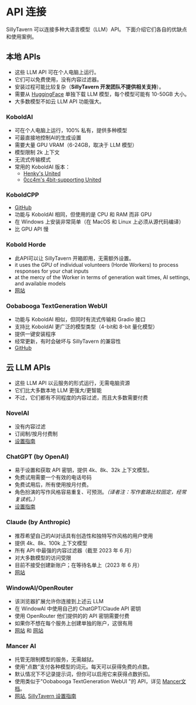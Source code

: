 # API 连接

SillyTavern 可以连接多种大语言模型（LLM）API。
下面介绍它们各自的优缺点和使用案例。

## 本地 APIs

- 这些 LLM API 可在个人电脑上运行。
- 它们可以免费使用，没有内容过滤器。
- 安装过程可能比较复杂（**SillyTavern 开发团队不提供相关支持**）。
- 需要从 [HuggingFace](https://huggingface.co/models?other=LLM) 单独下载 LLM 模型，每个模型可能有 10-50GB 大小。
- 大多数模型不如云 LLM API 功能强大。

### KoboldAI

- 可在个人电脑上运行，100% 私有，提供多种模型
- 可最直接地控制AI的生成设置
- 需要大量 GPU VRAM（6-24GB，取决于 LLM 模型）
- 模型限制 2k 上下文
- 无流式传输模式
- 常用的 KoboldAI 版本：
  - [Henky's United](https://github.com/henk717/KoboldAI)
  - [0cc4m's 4bit-supporting United](https://github.com/0cc4m/KoboldAI)

### KoboldCPP

- [GitHub](https://github.com/LostRuins/koboldcpp)
- 功能与 KoboldAI 相同，但使用的是 CPU 和 RAM 而非 GPU
- 在 Windows 上安装非常简单（在 MacOS 和 Linux 上必须从源代码编译）
- 比 GPU API 慢

### Kobold Horde

- 此API可以让 SillyTavern 开箱即用，无需额外设置。
- it uses the GPU of individual volunteers (Horde Workers) to process responses for your chat inputs
- at the mercy of the Worker in terms of generation wait times, AI settings, and available models
- [网站](https://horde.koboldai.net)

### Oobabooga TextGeneration WebUI

- 功能与 KoboldAI 相似，但同时有流式传输和 Gradio 接口
- 支持比 KoboldAI 更广泛的模型类型（4-bit和 8-bit 量化模型）
- 提供一键安装程序
- 经常更新，有时会破坏与 SillyTavern 的兼容性
- [GitHub](https://github.com/oobabooga/text-generation-webui#one-click-installers)

## 云 LLM APIs

- 这些 LLM API 以云服务的形式运行，无需电脑资源
- 它们比大多数本地 LLM 更强大/更智能
- 不过，它们都有不同程度的内容过滤，而且大多数需要付费

### NovelAI

- 没有内容过滤
- 订阅制/按月付费制
- [设置指南](https://docs.sillytavern.app/usage/api-connections/novelai/)

### ChatGPT (by OpenAI)

- 易于设置和获取 API 密钥，提供 4k、8k、32k 上下文模型。
- 免费试用需要一个有效的电话号码
- 免费试用后，所有使用按月付费。
- 角色扮演的写作风格容易重复、可预测。*（译者注：写作套路比较固定，经常复读机。）*
- [设置指南](https://docs.sillytavern.app/usage/api-connections/openai/)

### Claude (by Anthropic)

- 推荐希望自己的AI对话具有创造性和独特写作风格的用户使用
- 提供 4k、8k、100k 上下文模型
- 所有 API 中最强的内容过滤器（截至 2023 年 6 月）
- 对大多数模型的访问受限
- 目前不接受创建新账户；在等待名单上（2023 年 6 月）
- [网站](https://www.anthropic.com/index/introducing-claude)

### WindowAI/OpenRouter

- 该浏览器扩展允许你连接到上述云 LLM
- 在 WindowAI 中使用自己的 ChatGPT/Claude API 密钥
- 使用 OpenRouter 他们提供的的 API 密钥需要付费
- 如果你不想在每个服务上创建单独的账户，这很有用
- [网站](https://windowai.io) 和 [网站](https://openrouter.ai)

### Mancer AI

- 托管无限制模型的服务，无需越狱。
- 使用“点数”支付各种模型的词元。每天可以获得免费的点数。
- 默认情况下不记录提示词，但你可以启用它来获得点数折扣。
- 使用类似于"Oobabooga TextGeneration WebUI "的 API，详见 [Mancer文档](https://mancer.tech/docs/clients/#sampling-parameters)。
- [网站](https://mancer.tech/), [SillyTavern 设置指南](https://mancer.tech/docs/clients/sillytavern/)
